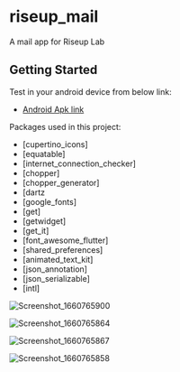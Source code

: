 # riseup_mail

A mail app for Riseup Lab 

## Getting Started



Test in your android device from below link:

- [Android Apk link](https://we.tl/t-pxC6CX3ya2)


Packages used in this project:

  - [cupertino_icons]
  - [equatable]
  - [internet_connection_checker]
  - [chopper]
  - [chopper_generator]
  - [dartz
  - [google_fonts]
  - [get]
  - [getwidget]
  - [get_it]
  - [font_awesome_flutter]
  - [shared_preferences]
  - [animated_text_kit]
  - [json_annotation]
  - [json_serializable]
  - [intl]



![Screenshot_1660765900](https://user-images.githubusercontent.com/59538786/185230938-00aef7be-cfe6-488b-9dfb-5b0284289e2d.png)

![Screenshot_1660765864](https://user-images.githubusercontent.com/59538786/185231036-0294dd20-c95b-493d-8010-f0dec8003b46.png)

![Screenshot_1660765867](https://user-images.githubusercontent.com/59538786/185231092-0e978b01-1497-498e-81ce-b93ef40ef692.png)

![Screenshot_1660765858](https://user-images.githubusercontent.com/59538786/185231178-6e0444fa-e971-4313-9b7d-ce429024d479.png)

